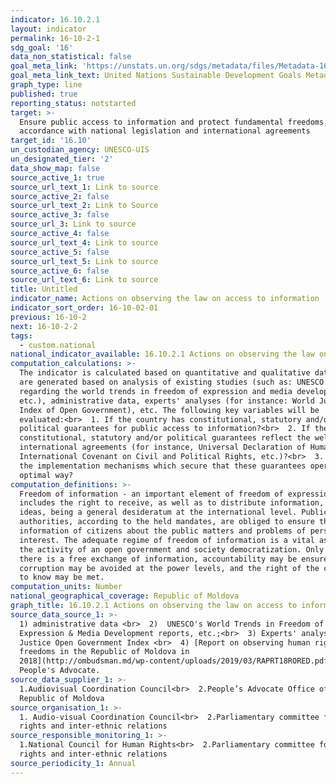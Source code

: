 ```yaml
---
indicator: 16.10.2.1
layout: indicator
permalink: 16-10-2-1
sdg_goal: '16'
data_non_statistical: false
goal_meta_link: 'https://unstats.un.org/sdgs/metadata/files/Metadata-16-10-02.pdf'
goal_meta_link_text: United Nations Sustainable Development Goals Metadata (pdf 1361kB)
graph_type: line
published: true
reporting_status: notstarted
target: >-
  Ensure public access to information and protect fundamental freedoms, in
  accordance with national legislation and international agreements
target_id: '16.10'
un_custodian_agency: UNESCO-UIS
un_designated_tier: '2'
data_show_map: false
source_active_1: true
source_url_text_1: Link to source
source_active_2: false
source_url_text_2: Link to Source
source_active_3: false
source_url_3: Link to source
source_active_4: false
source_url_text_4: Link to source
source_active_5: false
source_url_text_5: Link to source
source_active_6: false
source_url_text_6: Link to source
title: Untitled
indicator_name: Actions on observing the law on access to information
indicator_sort_order: 16-10-02-01
previous: 16-10-2
next: 16-10-2-2
tags:
  - custom.national
national_indicator_available: 16.10.2.1 Actions on observing the law on access to information
computation_calculations: >-
  The indicator is calculated based on quantitative and qualitative data, which
  are generated based on analysis of existing studies (such as: UNESCO reports
  regarding the world trends in freedom of expression and media development,
  etc.), administrative data, experts' analyses (for instance: World Justice
  Index of Open Government), etc. The following key variables will be
  evaluated:<br>  1. If the country has constitutional, statutory and/or
  political guarantees for public access to information?<br>  2. If these
  constitutional, statutory and/or political guarantees reflect the well-known
  international agreements (for instance, Universal Declaration of Human Rights,
  International Covenant on Civil and Political Rights, etc.)?<br>  3. What are
  the implementation mechanisms which secure that these guarantees operate in an
  optimal way?
computation_definitions: >-
  Freedom of information - an important element of freedom of expression, which
  includes the right to receive, as well as to distribute information, opinions,
  ideas, being a general desideratum at the international level. Public
  authorities, according to the held mandates, are obliged to ensure the correct
  information of citizens about the public matters and problems of personal
  interest. The adequate regime of freedom of information is a vital aspect of
  the activity of an open government and society democratization. Only when
  there is a free exchange of information, accountability may be ensured,
  corruption may be avoided at the power levels, and the right of the citizens
  to know may be met.
computation_units: Number
national_geographical_coverage: Republic of Moldova
graph_title: 16.10.2.1 Actions on observing the law on access to information
source_data_source_1: >-
  1) administrative data <br>  2)  UNESCO's World Trends in Freedom of
  Expression & Media Development reports, etc.;<br>  3) Experts' analyses: World
  Justice Open Government Index <br>  4) [Report on observing human rights and
  freedoms in the Republic of Moldova in 
  2018](http://ombudsman.md/wp-content/uploads/2019/03/RAPRT18RORED.pdf) -
  People's Advocate.
source_data_supplier_1: >-
  1.Audiovisual Coordination Council<br>  2.People’s Advocate Office of the
  Republic of Moldova
source_organisation_1: >-
  1. Audio-visual Coordination Council<br>  2.Parliamentary committee for human
  rights and inter-ethnic relations
source_responsible_monitoring_1: >-
  1.National Council for Human Rights<br>  2.Parliamentary committee for human
  rights and inter-ethnic relations
source_periodicity_1: Annual
---
```

